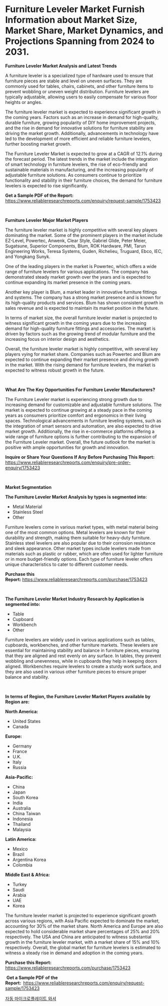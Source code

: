 <p><h1>Furniture Leveler Market Furnish Information about Market Size, Market Share, Market Dynamics, and Projections Spanning from 2024 to 2031.</h1></p><p><strong>Furniture Leveler Market Analysis and Latest Trends</strong></p>
<p><p>A furniture leveler is a specialized type of hardware used to ensure that furniture pieces are stable and level on uneven surfaces. They are commonly used for tables, chairs, cabinets, and other furniture items to prevent wobbling or uneven weight distribution. Furniture levelers are typically adjustable, allowing users to easily compensate for various floor heights or angles.</p><p>The furniture leveler market is expected to experience significant growth in the coming years. Factors such as an increase in demand for high-quality, durable furniture, growing popularity of DIY home improvement projects, and the rise in demand for innovative solutions for furniture stability are driving the market growth. Additionally, advancements in technology have led to the development of more efficient and reliable furniture levelers, further boosting market growth.</p><p>The Furniture Leveler Market is expected to grow at a CAGR of 12.1% during the forecast period. The latest trends in the market include the integration of smart technology in furniture levelers, the rise of eco-friendly and sustainable materials in manufacturing, and the increasing popularity of adjustable furniture solutions. As consumers continue to prioritize functionality and stability in their furniture choices, the demand for furniture levelers is expected to rise significantly.</p></p>
<p><strong>Get a Sample PDF of the Report:&nbsp;</strong> <a href="https://www.reliableresearchreports.com/enquiry/request-sample/1753423">https://www.reliableresearchreports.com/enquiry/request-sample/1753423</a></p>
<p>&nbsp;</p>
<p><strong>Furniture Leveler Major Market Players</strong></p>
<p><p>The furniture leveler market is highly competitive with several key players dominating the market. Some of the prominent players in the market include EZ-Level, Powertec, Anwenk, Clear Style, Gabriel Glide, Peter Meier, Sugatsune, Superior Components, Blum, ROK Hardware, PMI, Tarun Engineering Works, Teresa Systems, Guden, Richelieu, Truguard, Ebco, IEC, and Yongkang Sunyk.</p><p>One of the leading players in the market is Powertec, which offers a wide range of furniture levelers for various applications. The company has demonstrated steady market growth over the years and is expected to continue expanding its market presence in the coming years.</p><p>Another key player is Blum, a market leader in innovative furniture fittings and systems. The company has a strong market presence and is known for its high-quality products and services. Blum has shown consistent growth in sales revenue and is expected to maintain its market position in the future.</p><p>In terms of market size, the overall furniture leveler market is projected to witness significant growth in the coming years due to the increasing demand for high-quality furniture fittings and accessories. The market is driven by factors such as the growing trend of modular furniture and the increasing focus on interior design and aesthetics.</p><p>Overall, the furniture leveler market is highly competitive, with several key players vying for market share. Companies such as Powertec and Blum are expected to continue expanding their market presence and driving growth in the market. With the rising demand for furniture levelers, the market is expected to witness robust growth in the future.</p></p>
<p>&nbsp;</p>
<p><strong>What Are The Key Opportunities For Furniture Leveler Manufacturers?</strong></p>
<p><p>The Furniture Leveler market is experiencing strong growth due to increasing demand for customizable and adjustable furniture solutions. The market is expected to continue growing at a steady pace in the coming years as consumers prioritize comfort and ergonomics in their living spaces. Technological advancements in furniture leveling systems, such as the integration of smart sensors and automation, are also expected to drive market growth. Additionally, the rise in e-commerce platforms offering a wide range of furniture options is further contributing to the expansion of the Furniture Leveler market. Overall, the future outlook for the market is positive with ample opportunities for growth and innovation.</p></p>
<p><strong>Inquire or Share Your Questions If Any Before Purchasing This Report:</strong> <a href="https://www.reliableresearchreports.com/enquiry/pre-order-enquiry/1753423">https://www.reliableresearchreports.com/enquiry/pre-order-enquiry/1753423</a></p>
<p>&nbsp;</p>
<p><strong>Market Segmentation</strong></p>
<p><strong>The Furniture Leveler Market Analysis by types is segmented into:</strong></p>
<p><ul><li>Metal Material</li><li>Stainless Steel</li><li>Other</li></ul></p>
<p><p>Furniture levelers come in various market types, with metal material being one of the most common options. Metal levelers are known for their durability and strength, making them suitable for heavy-duty furniture. Stainless steel levelers are also popular due to their corrosion resistance and sleek appearance. Other market types include levelers made from materials such as plastic or rubber, which are often used for lighter furniture or in more budget-friendly options. Each type of furniture leveler offers unique characteristics to cater to different customer needs.</p></p>
<p><strong>Purchase this Report:&nbsp;</strong><a href="https://www.reliableresearchreports.com/purchase/1753423">https://www.reliableresearchreports.com/purchase/1753423</a></p>
<p>&nbsp;</p>
<p><strong>The Furniture Leveler Market Industry Research by Application is segmented into:</strong></p>
<p><ul><li>Table</li><li>Cupboard</li><li>Workbench</li><li>Other</li></ul></p>
<p><p>Furniture levelers are widely used in various applications such as tables, cupboards, workbenches, and other furniture markets. These levelers are essential for maintaining stability and balance in furniture pieces, ensuring that they are aligned and rest evenly on any surface. In tables, they prevent wobbling and unevenness, while in cupboards they help in keeping doors aligned. Workbenches require levelers to create a sturdy work surface, and they are also used in various other furniture pieces to ensure proper balance and stability.</p></p>
<p>&nbsp;</p>
<p><strong>In terms of Region, the Furniture Leveler Market Players available by Region are:</strong></p>
<p>
    <p> <strong> North America: </strong>
        <ul>
            <li>United States</li>
            <li>Canada</li>
        </ul>
        </p> 
    <p> <strong> Europe: </strong>
        <ul>
            <li>Germany</li>
            <li>France</li>
            <li>U.K.</li>
            <li>Italy</li>
            <li>Russia</li>
        </ul>
        </p> 
    <p> <strong> Asia-Pacific: </strong>
        <ul>
            <li>China</li>
            <li>Japan</li>
            <li>South Korea</li>
            <li>India</li>
            <li>Australia</li>
            <li>China Taiwan</li>
            <li>Indonesia</li>
            <li>Thailand</li>
            <li>Malaysia</li>
        </ul>
        </p> 
    <p> <strong> Latin America: </strong>
        <ul>
            <li>Mexico</li>
            <li>Brazil</li>
            <li>Argentina Korea</li>
            <li>Colombia</li>
        </ul>
        </p> 
    <p> <strong> Middle East & Africa: </strong>
        <ul>
            <li>Turkey</li>
            <li>Saudi</li>
            <li>Arabia</li>
            <li>UAE</li>
            <li>Korea</li>
        </ul>
    </p>
    </p>
<p><p>The furniture leveler market is projected to experience significant growth across various regions, with Asia Pacific expected to dominate the market, accounting for 30% of the market share. North America and Europe are also expected to hold considerable market share percentages of 25% and 20% respectively. The USA and China are anticipated to witness substantial growth in the furniture leveler market, with a market share of 15% and 10% respectively. Overall, the global market for furniture levelers is estimated to witness a steady rise in demand and adoption in the coming years.</p></p>
<p><strong>Purchase this Report: </strong><a href="https://www.reliableresearchreports.com/purchase/1753423">https://www.reliableresearchreports.com/purchase/1753423</a></p>
<p>&nbsp;<strong>Get a Sample PDF of the Report:&nbsp;&nbsp;</strong><a href="https://www.reliableresearchreports.com/enquiry/request-sample/1753423">https://www.reliableresearchreports.com/enquiry/request-sample/1753423</a></p>
<p><strong></strong></p>
<p><p><a href="https://github.com/jntpkh496620/Market-Research-Report-List-1/blob/main/33147673449.md">자동 마이크로플레이트 와셔</a></p></p>